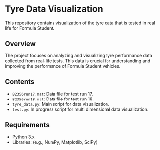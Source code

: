 # Tyre Data Visualization

This repository contains visualization of the tyre data that is tested in real life for Formula Student.

## Overview

The project focuses on analyzing and visualizing tyre performance data collected from real-life tests. This data is crucial for understanding and improving the performance of Formula Student vehicles.

## Contents

- `B2356run17.mat`: Data file for test run 17.
- `B2356run18.mat`: Data file for test run 18.
- `tyre_data.py`: Main script for data visualization.
- `test.py`: In progress script for multi dimensional data visualization.

## Requirements

- Python 3.x
- Libraries: (e.g., NumPy, Matplotlib, SciPy)
